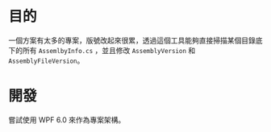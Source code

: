 # 目的

一個方案有太多的專案，版號改起來很累，透過這個工具能夠直接掃描某個目錄底下的所有 `AssemlbyInfo.cs` ，並且修改 `AssemblyVersion` 和 `AssemblyFileVersion`。

# 開發
嘗試使用 WPF 6.0 來作為專案架構。
